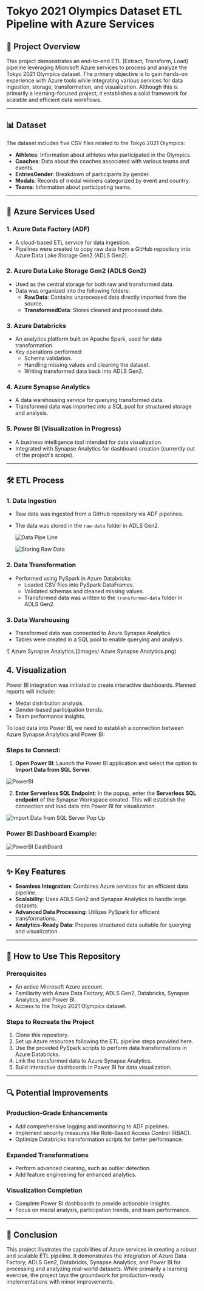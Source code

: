 # Tokyo 2021 Olympics Dataset ETL Pipeline with Azure Services

## 📖 Project Overview
This project demonstrates an end-to-end ETL (Extract, Transform, Load) pipeline leveraging Microsoft Azure services to process and analyze the Tokyo 2021 Olympics dataset. The primary objective is to gain hands-on experience with Azure tools while integrating various services for data ingestion, storage, transformation, and visualization. Although this is primarily a learning-focused project, it establishes a solid framework for scalable and efficient data workflows.

---

## 📊 Dataset
The dataset includes five CSV files related to the Tokyo 2021 Olympics:

- **Athletes**: Information about athletes who participated in the Olympics.
- **Coaches**: Data about the coaches associated with various teams and events.
- **EntriesGender**: Breakdown of participants by gender.
- **Medals**: Records of medal winners categorized by event and country.
- **Teams**: Information about participating teams.

---

## 🔧 Azure Services Used

### 1. Azure Data Factory (ADF)
- A cloud-based ETL service for data ingestion.
- Pipelines were created to copy raw data from a GitHub repository into Azure Data Lake Storage Gen2 (ADLS Gen2).

### 2. Azure Data Lake Storage Gen2 (ADLS Gen2)
- Used as the central storage for both raw and transformed data.
- Data was organized into the following folders:
  - **RawData**: Contains unprocessed data directly imported from the source.
  - **TransformedData**: Stores cleaned and processed data.

### 3. Azure Databricks
- An analytics platform built on Apache Spark, used for data transformation.
- Key operations performed:
  - Schema validation.
  - Handling missing values and cleaning the dataset.
  - Writing transformed data back into ADLS Gen2.

### 4. Azure Synapse Analytics
- A data warehousing service for querying transformed data.
- Transformed data was imported into a SQL pool for structured storage and analysis.

### 5. Power BI (Visualization in Progress)
- A business intelligence tool intended for data visualization.
- Integrated with Synapse Analytics for dashboard creation (currently out of the project's scope).

---

## 🛠️ ETL Process

### 1. Data Ingestion
- Raw data was ingested from a GitHub repository via ADF pipelines.
- The data was stored in the `raw-data` folder in ADLS Gen2.

  ![Data Pipe Line ](images/Azure_Data_Factory_Data_Ingestion.jpg)

  ![Storing Raw Data](images/ADLS_RawData.png)

### 2. Data Transformation
- Performed using PySpark in Azure Databricks:
  - Loaded CSV files into PySpark DataFrames.
  - Validated schemas and cleaned missing values.
  - Transformed data was written to the `transformed-data` folder in ADLS Gen2.

### 3. Data Warehousing
- Transformed data was connected to Azure Synapse Analytics.
- Tables were created in a SQL pool to enable querying and analysis.

![ Azure Synapse Analytics.](images/ Azure Synapse Analytics.png)

## 4. Visualization

Power BI integration was initiated to create interactive dashboards. Planned reports will include:

- Medal distribution analysis.
- Gender-based participation trends.
- Team performance insights.

To load data into Power BI, we need to establish a connection between Azure Synapse Analytics and Power BI:

### Steps to Connect:
1. **Open Power BI**: Launch the Power BI application and select the option to **Import Data from SQL Server**.

![PowerBI ](images/PowerBI_Azure_Synapse_Connection_Step1.JPG)

2. **Enter Serverless SQL Endpoint**: In the popup, enter the **Serverless SQL endpoint** of the Synapse Workspace created. This will establish the connection and load data into Power BI for visualization.
 
![Import Data from SQL Server Pop Up](images/PowerBI_Azure_Synapse_Connection_Step2.JPG)

### Power BI Dashboard Example:

![PowerBI DashBoard](images/PowerBI_Dashboard.JPG)

---

## ✨ Key Features
- **Seamless Integration**: Combines Azure services for an efficient data pipeline.
- **Scalability**: Uses ADLS Gen2 and Synapse Analytics to handle large datasets.
- **Advanced Data Processing**: Utilizes PySpark for efficient transformations.
- **Analytics-Ready Data**: Prepares structured data suitable for querying and visualization.

---

## 🚀 How to Use This Repository

### Prerequisites
- An active Microsoft Azure account.
- Familiarity with Azure Data Factory, ADLS Gen2, Databricks, Synapse Analytics, and Power BI.
- Access to the Tokyo 2021 Olympics dataset.

### Steps to Recreate the Project
1. Clone this repository.
2. Set up Azure resources following the ETL pipeline steps provided here.
3. Use the provided PySpark scripts to perform data transformations in Azure Databricks.
4. Link the transformed data to Azure Synapse Analytics.
5. Build interactive dashboards in Power BI for data visualization.

---

## 🔍 Potential Improvements

### Production-Grade Enhancements
- Add comprehensive logging and monitoring to ADF pipelines.
- Implement security measures like Role-Based Access Control (RBAC).
- Optimize Databricks transformation scripts for better performance.

### Expanded Transformations
- Perform advanced cleaning, such as outlier detection.
- Add feature engineering for enhanced analytics.

### Visualization Completion
- Complete Power BI dashboards to provide actionable insights.
- Focus on medal analysis, participation trends, and team performance.

---

## 📌 Conclusion
This project illustrates the capabilities of Azure services in creating a robust and scalable ETL pipeline. It demonstrates the integration of Azure Data Factory, ADLS Gen2, Databricks, Synapse Analytics, and Power BI for processing and analyzing real-world datasets. While primarily a learning exercise, the project lays the groundwork for production-ready implementations with minor improvements.
